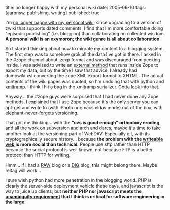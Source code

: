 title: no longer happy with my personal wiki
date: 2005-06-10
tags: [aaronsw, publishing, writing]
published: true

I'm <a href="http://dm93.org/z2001/AboutThisWiki#msg20050608050701+0000@dm93.org">no longer happy with my personal wiki</a>; since upgrading to a version of zwiki that supports dated comments, I find that I'm more comfortable doing "episodic publishing" (i.e. blogging) than collaborating on collected wisdom. <b>A personal wiki is an oxymoron; the wiki genre is all about collaboration</b>.

<p> So I started thinking about how to migrate my content to a blogging system. The first step was to somehow grok all the data I've got in there. I asked in the #zope channel about .zexp format and was discouraged from peeking inside. I was advised to write an
<a href="http://www.zope.org/Documentation/Books/ZopeBook/2_6Edition/ScriptingZope.stx">external method</a> that runs inside Zope to export my data,
but by the time I saw that advice, I already had dumpwiki.xsl converting the zope XML export format to XHTML. The actual contents of the wiki pages was quoted, so I'm undoing that with python and <a href="http://www.aaronsw.com/2002/xmltramp/">xmltramp</a>. I think I hit a bug in the xmltramp serializer. Gotta look into that.

<p> Anyway... the #zope guys were surprised that I had never done any Zope methods. I explained that I use Zope because it's the only server you can apt-get and write to (with iPhoto or emacs eldav mode) out of the box, with elephant-never-forgets versioning.

<p> That got me thinking... with the <b>"cvs is good enough" orthodoxy eroding</b>, and all the work on subversion and arch and darcs, maybe it's time to take another look at the versioning part of WebDAV. Especially git, with its cryptographically secure history... because <b>the problem with   the <a href="http://www.oreillynet.com/pub/t/84">writeable web</a> is more social than technical.</b> People use sftp rather than HTTP because the social protocol is well known, not because FTP is a better protocol than HTTP for writing.

<p> Hmm... if I had a <a rel="tag" href="http://www.policyawareweb.org/">PAW</a> blog or a <a href="http://groups.csail.mit.edu/dig/" rel="tag">DIG</a> blog, this might belong there. Maybe reltag will work...

<p> I sure wish python had more penetration in the blogging world. PHP is clearly the server-side deployment vehicle these days, and javascript is the way to juice up clients, but <b>neither PHP nor javascript  meets the <a href="http://www.w3.org/TR/1998/NOTE-webarch-extlang-19980210#Ambiguity ">unambiguity requirement</a> that I think is critical for software engineering in the large.</b>
